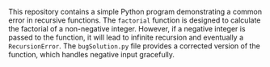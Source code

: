 This repository contains a simple Python program demonstrating a common error in recursive functions. The `factorial` function is designed to calculate the factorial of a non-negative integer. However, if a negative integer is passed to the function, it will lead to infinite recursion and eventually a `RecursionError`. The `bugSolution.py` file provides a corrected version of the function, which handles negative input gracefully.